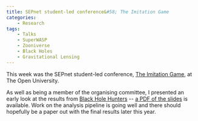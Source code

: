 ```yaml
---
title: SEPnet student-led conference&#58; The Imitation Game
categories:
    - Research
tags:
    - Talks
    - SuperWASP
    - Zooniverse
    - Black Holes
    - Gravitational Lensing
---
```


This week was the SEPnet student-led conference, [The Imitation Game](https://sdasrc.wixsite.com/bridgingastronomy), at The Open University.

As well as being a member of the organising committee, I presented an early look at the results from [Black Hole Hunters](https://www.zooniverse.org/projects/hughdickinson/superwasp-black-hole-hunters) -- [a PDF of the slides](/assets/slides/2023-sepnet-bhh.pdf) is available. Work on the analysis pipeline is going well and there should hopefully be a paper out with the final results later this year.